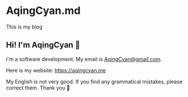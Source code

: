 # AqingCyan.md

This is my blog

## Hi! I'm AqingCyan 👋

I'm a software development. My email is AqingCyan@gmail.com.

Here is my website: https://aqingcyan.me

My English is not very good. If you find any grammatical mistakes, please correct them. Thank you 🥰
